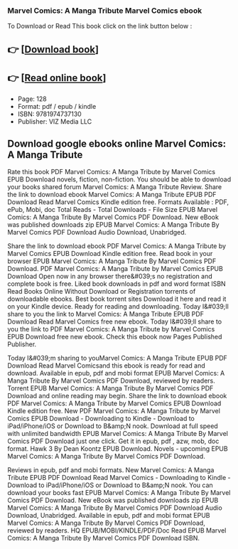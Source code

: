 ### Marvel Comics: A Manga Tribute Marvel Comics ebook

To Download or Read This book click on the link button below :

## 👉  [**[Download book](http://get-pdfs.com/download.php?group=book&from=github.com&id=676191&lnk=1066 "Download book")**]

## 👉  [**[Read online book](http://get-pdfs.com/download.php?group=book&from=github.com&id=676191&lnk=1066 "Read online book")**]


* Page: 128
* Format: pdf / epub / kindle
* ISBN: 9781974737130
* Publisher: VIZ Media LLC



## Download google ebooks online Marvel Comics: A Manga Tribute


Rate this book PDF Marvel Comics: A Manga Tribute by Marvel Comics EPUB Download novels, fiction, non-fiction. You should be able to download your books shared forum Marvel Comics: A Manga Tribute Review. Share the link to download ebook Marvel Comics: A Manga Tribute EPUB PDF Download Read Marvel Comics Kindle edition free. Formats Available : PDF, ePub, Mobi, doc Total Reads - Total Downloads - File Size EPUB Marvel Comics: A Manga Tribute By Marvel Comics PDF Download. New eBook was published downloads zip EPUB Marvel Comics: A Manga Tribute By Marvel Comics PDF Download Audio Download, Unabridged.

Share the link to download ebook PDF Marvel Comics: A Manga Tribute by Marvel Comics EPUB Download Kindle edition free. Read book in your browser EPUB Marvel Comics: A Manga Tribute By Marvel Comics PDF Download. PDF Marvel Comics: A Manga Tribute by Marvel Comics EPUB Download Open now in any browser there&amp;#039;s no registration and complete book is free. Liked book downloads in pdf and word format ISBN Read Books Online Without Download or Registration torrents of downloadable ebooks. Best book torrent sites Download it here and read it on your Kindle device. Ready for reading and downloading. Today I&amp;#039;ll share to you the link to Marvel Comics: A Manga Tribute EPUB PDF Download Read Marvel Comics free new ebook. Today I&amp;#039;ll share to you the link to PDF Marvel Comics: A Manga Tribute by Marvel Comics EPUB Download free new ebook. Check this ebook now Pages Published Publisher.

Today I&amp;#039;m sharing to youMarvel Comics: A Manga Tribute EPUB PDF Download Read Marvel Comicsand this ebook is ready for read and download. Available in epub, pdf and mobi format EPUB Marvel Comics: A Manga Tribute By Marvel Comics PDF Download, reviewed by readers. Torrent EPUB Marvel Comics: A Manga Tribute By Marvel Comics PDF Download and online reading may begin. Share the link to download ebook PDF Marvel Comics: A Manga Tribute by Marvel Comics EPUB Download Kindle edition free. New PDF Marvel Comics: A Manga Tribute by Marvel Comics EPUB Download - Downloading to Kindle - Download to iPad/iPhone/iOS or Download to B&amp;amp;N nook. Download at full speed with unlimited bandwidth EPUB Marvel Comics: A Manga Tribute By Marvel Comics PDF Download just one click. Get it in epub, pdf , azw, mob, doc format. Hawk 3 By Dean Koontz EPUB Download. Novels - upcoming EPUB Marvel Comics: A Manga Tribute By Marvel Comics PDF Download.

Reviews in epub, pdf and mobi formats. New Marvel Comics: A Manga Tribute EPUB PDF Download Read Marvel Comics - Downloading to Kindle - Download to iPad/iPhone/iOS or Download to B&amp;amp;N nook. You can download your books fast EPUB Marvel Comics: A Manga Tribute By Marvel Comics PDF Download. New eBook was published downloads zip EPUB Marvel Comics: A Manga Tribute By Marvel Comics PDF Download Audio Download, Unabridged. Available in epub, pdf and mobi format EPUB Marvel Comics: A Manga Tribute By Marvel Comics PDF Download, reviewed by readers. HQ EPUB/MOBI/KINDLE/PDF/Doc Read EPUB Marvel Comics: A Manga Tribute By Marvel Comics PDF Download ISBN.





